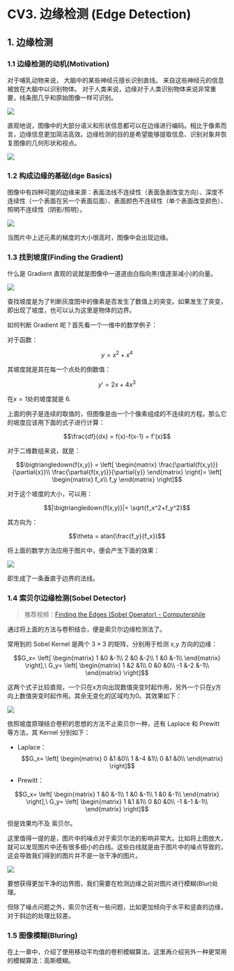 #  CV3. 边缘检测 (Edge Detection)

## 1. 边缘检测

### 1.1 边缘检测的动机(Motivation)

对于哺乳动物来说， 大脑中的某些神经元擅长识别直线。 来自这些神经元的信息被放在大脑中以识别物体。 对于人类来说，边缘对于人类识别物体来说非常重要，线条图几乎和原始图像一样可识别。

![ ](pics/intro.png)

直观地说，图像中的大部分语义和形状信息都可以在边缘进行编码。相比于像素而言，边缘信息更加简洁高效。边缘检测的目的是希望能够提取信息、识别对象并恢复图像的几何形状和视点。

![ ](pics/geometry.png)

### 1.2 构成边缘的基础(dge Basics)

图像中有四种可能的边缘来源：表面法线不连续性（表面急剧改变方向）、深度不连续性（一个表面在另一个表面后面）、表面颜色不连续性（单个表面改变颜色）、照明不连续性（阴影/照明）。

![ ](pics/discontinuous.png)

当图片中上述元素的梯度的大小很高时，图像中会出现边缘。

### 1.3 找到坡度(Finding the Gradient)

什么是 Gradient 直观的说就是图像中一道道由白指向黑(值逐渐减小)的向量。

![ ](pics/gradiant.png)

查找坡度是为了判断灰度图中的像素是否发生了数值上的突变。如果发生了突变，即出现了坡度，也可以认为这里是物体的边界。

如何判断 Gradient 呢？首先看一个一维中的数学例子：

对于函数：

$$y = x^2 + x^4$$

其坡度就是其在每一个点处的倒数值：

$$y' = 2x + 4x^3$$

在$x=1$处的坡度就是 6.

上面的例子是连续的取值的，但图像是由一个个像素组成的不连续的方程。那么它的坡度应该用下面的式子进行计算：

$$\frac{df}{dx} = f(x)-f(x-1) = f'(x)$$

对于二维数组来说，就是：

$$\bigtriangledown{f(x,y)} = 
\left[
\begin{matrix}
    \frac{\partial{f(x,y)}}{\partial{x}}\\
    \frac{\partial{f(x,y)}}{\partial{y}}
\end{matrix}
\right]=
\left[
\begin{matrix}
    f_x\\ f_y
\end{matrix}
\right]$$

对于这个坡度的大小，可以用：

$$|\bigtriangledown{f(x,y)}|=
\sqrt{f_x^2+f_y^2}$$

其方向为：

$$\theta = atan(\frac{f_y}{f_x})$$

将上面的数学方法应用于图片中，便会产生下面的效果：

![ ](pics/gradiant_detector.png)

即生成了一条垂直于边界的法线。

### 1.4 索贝尔边缘检测(Sobel Detector)

>推荐视频：[Finding the Edges (Sobel Operator) - Computerphile](https://www.youtube.com/watch?v=uihBwtPIBxM&ab_channel=Computerphile)

通过将上面的方法与卷积结合，便是索贝尔边缘检测法了。

常用到的 Sobel Kernel 是两个 $3\times 3$ 的矩阵，分别用于检测 x,y 方向的边缘：

$$G_x=
\left[
\begin{matrix}
    1 &0 &-1\\
    2 &0 &-2\\
    1 &0 &-1\\
\end{matrix}
\right],\ 
G_y=
\left[
\begin{matrix}
    1 &2 &1\\
    0 &0 &0\\
    -1 &-2 &-1\\
\end{matrix}
\right]$$

这两个式子比较直观，一个只在x方向出现数值突变时起作用，另外一个只在y方向上数值突变时起作用。其余无变化的区域均为0。其效果如下：

![ ](pics/sobel_operator.png)

依照坡度原理结合卷积的思想的方法不止索贝尔一种，还有 Laplace 和 Prewitt 等方法，其 Kernel 分别如下：

- Laplace：
$$G_x=
\left[
\begin{matrix}
    0 &1 &0\\
    1 &-4 &1\\
    0 &1 &0\\
\end{matrix}
\right]$$

- Prewitt：

$$G_x=
\left[
\begin{matrix}
    1 &0 &-1\\
    1 &0 &-1\\
    1 &0 &-1\\
\end{matrix}
\right],\ 
G_y=
\left[
\begin{matrix}
    1 &1 &1\\
    0 &0 &0\\
    -1 &-1 &-1\\
\end{matrix}
\right]$$

但是效果均不及 索贝尔。

这里值得一提的是，图片中的噪点对于索贝尔法的影响非常大。比如将上图放大，就可以发现图片中还有很多细小的白线。这些白线就是由于图片中的噪点导致的，这会导致我们得到的图片并不是一张干净的图片。

![ ](./pics/sobel_scale.png)

要想获得更加干净的边界图，我们需要在检测边缘之前对图片进行模糊(Blur)处理。

但除了噪点问题之外，索贝尔还有一些问题，比如更加倾向于水平和竖直的边缘，对于斜边的处理比较差。

### 1.5 图像模糊(Bluring)

在上一章中，介绍了使用移动平均值的卷积模糊算法，这里再介绍另外一种更常用的模糊算法：高斯模糊。

